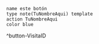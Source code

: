 ```button
name este botón
type note(TuNombreAqui) template
action TuNombreAqui
color blue
```
^button-VisitaID